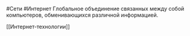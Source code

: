 #Сети #Интернет
Глобальное объединение связанных между собой компьютеров, обменивающихся различной информацией.

[[Интернет-технологии]]
